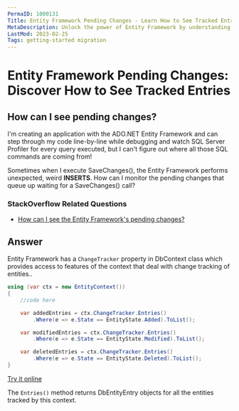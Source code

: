 ```yaml
---
PermaID: 1000131
Title: Entity Framework Pending Changes - Learn How to See Tracked Entries
MetaDescription: Unlock the power of Entity Framework by understanding how to look at your pending changes. Learn how to use the change tracker to retrieve DbEntityEntry from the Entries method.
LastMod: 2023-02-25
Tags: getting-started migration
---
```


# Entity Framework Pending Changes: Discover How to See Tracked Entries

## How can I see pending changes? 

I'm creating an application with the ADO.NET Entity Framework and can step through my code line-by-line while debugging and watch SQL Server Profiler for every query executed, but I can't figure out where all those SQL commands are coming from!

Sometimes when I execute SaveChanges(), the Entity Framework performs unexpected, weird **INSERTS**. How can I monitor the pending changes that queue up waiting for a SaveChanges() call?

### StackOverflow Related Questions

 - [How can I see the Entity Framework's pending changes?](https://stackoverflow.com/questions/592504/how-can-i-see-the-entity-frameworks-pending-changes)

## Answer

Entity Framework has a `ChangeTracker` property in DbContext class which provides access to features of the context that deal with change tracking of entities..


```csharp
using (var ctx = new EntityContext())
{
    //code here

    var addedEntries = ctx.ChangeTracker.Entries()
        .Where(e => e.State == EntityState.Added).ToList();

    var modifiedEntries = ctx.ChangeTracker.Entries()
        .Where(e => e.State == EntityState.Modified).ToList();

    var deletedEntries = ctx.ChangeTracker.Entries()
        .Where(e => e.State == EntityState.Deleted).ToList();
}
```
[Try it online](https://dotnetfiddle.net/i4RKYA)

The `Entries()` method returns DbEntityEntry objects for all the entities tracked by this context.